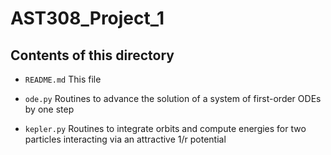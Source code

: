 # AST308_Project_1

Contents of this directory
--------------------------

* `README.md`
This file

* `ode.py`
Routines to advance the solution of a system of first-order ODEs by one step

* `kepler.py`
Routines to integrate orbits and compute energies for two particles interacting
via an attractive 1/r potential

